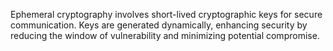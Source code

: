 Ephemeral cryptography involves short-lived cryptographic keys for secure communication. Keys are generated dynamically, enhancing security by reducing the window of vulnerability and minimizing potential compromise.